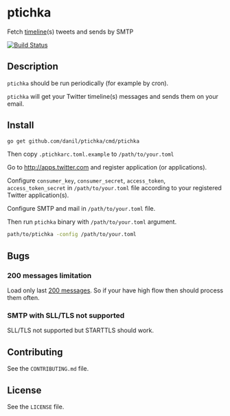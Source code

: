 # ptichka

Fetch [timeline][](s) tweets and sends by SMTP

[timeline]: https://dev.twitter.com/rest/reference/get/statuses/home_timeline

[![Build Status](https://travis-ci.org/danil/ptichka.svg)](https://travis-ci.org/danil/ptichka)

## Description

`ptichka` should be run periodically (for example by cron).

`ptichka` will get your Twitter timeline(s) messages
and sends them on your email.

## Install

```sh
go get github.com/danil/ptichka/cmd/ptichka
```

Then copy `.ptichkarc.toml.example` to `/path/to/your.toml`

Go to http://apps.twitter.com and register application (or applications).

Configure `consumer_key`, `consumer_secret`, `access_token`,
`access_token_secret` in `/path/to/your.toml` file
according to your registered Twitter application(s).

Configure SMTP and mail in `/path/to/your.toml` file.

Then run `ptichka` binary with `/path/to/your.toml` argument.

```sh
path/to/ptichka -config /path/to/your.toml
```

## Bugs

### 200 messages limitation

Load only last [200 messages][].
So if your have high flow then should process them often.

[200 messages]: https://dev.twitter.com/rest/reference/get/statuses/home_timeline#api-param-count

### SMTP with SLL/TLS not supported

SLL/TLS not supported but STARTTLS should work.

## Contributing

See the `CONTRIBUTING.md` file.

## License

See the `LICENSE` file.
